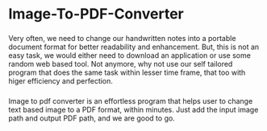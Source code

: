# Image-To-PDF-Converter
### 
Very often, we need to change our handwritten notes into a portable document format for better readability and enhancement. But, this is not an easy task, we would either need to download an application or use some random web based tool. Not anymore, why not use our self tailored program that does the same task within lesser time frame, that too with higer efficiency and perfection.
###  
Image to pdf converter is an effortless program that helps user to change text based image to a PDF format, within minutes. Just add the input image path and output PDF path, and we are good to go.
